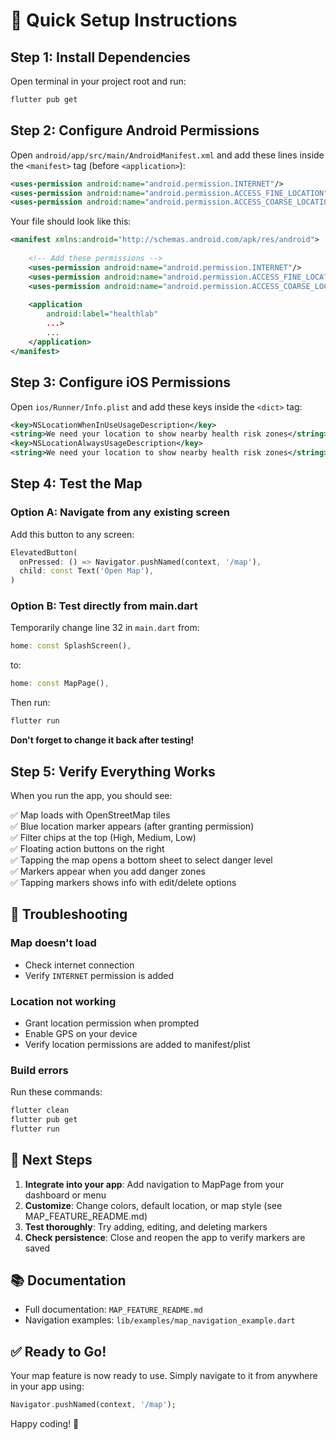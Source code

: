 # 🚀 Quick Setup Instructions

## Step 1: Install Dependencies

Open terminal in your project root and run:

```bash
flutter pub get
```

## Step 2: Configure Android Permissions

Open `android/app/src/main/AndroidManifest.xml` and add these lines inside the `<manifest>` tag (before `<application>`):

```xml
<uses-permission android:name="android.permission.INTERNET"/>
<uses-permission android:name="android.permission.ACCESS_FINE_LOCATION" />
<uses-permission android:name="android.permission.ACCESS_COARSE_LOCATION" />
```

Your file should look like this:

```xml
<manifest xmlns:android="http://schemas.android.com/apk/res/android">
    
    <!-- Add these permissions -->
    <uses-permission android:name="android.permission.INTERNET"/>
    <uses-permission android:name="android.permission.ACCESS_FINE_LOCATION" />
    <uses-permission android:name="android.permission.ACCESS_COARSE_LOCATION" />
    
    <application
        android:label="healthlab"
        ...>
        ...
    </application>
</manifest>
```

## Step 3: Configure iOS Permissions

Open `ios/Runner/Info.plist` and add these keys inside the `<dict>` tag:

```xml
<key>NSLocationWhenInUseUsageDescription</key>
<string>We need your location to show nearby health risk zones</string>
<key>NSLocationAlwaysUsageDescription</key>
<string>We need your location to show nearby health risk zones</string>
```

## Step 4: Test the Map

### Option A: Navigate from any existing screen

Add this button to any screen:

```dart
ElevatedButton(
  onPressed: () => Navigator.pushNamed(context, '/map'),
  child: const Text('Open Map'),
)
```

### Option B: Test directly from main.dart

Temporarily change line 32 in `main.dart` from:

```dart
home: const SplashScreen(),
```

to:

```dart
home: const MapPage(),
```

Then run:

```bash
flutter run
```

**Don't forget to change it back after testing!**

## Step 5: Verify Everything Works

When you run the app, you should see:

✅ Map loads with OpenStreetMap tiles  
✅ Blue location marker appears (after granting permission)  
✅ Filter chips at the top (High, Medium, Low)  
✅ Floating action buttons on the right  
✅ Tapping the map opens a bottom sheet to select danger level  
✅ Markers appear when you add danger zones  
✅ Tapping markers shows info with edit/delete options  

## 🐛 Troubleshooting

### Map doesn't load
- Check internet connection
- Verify `INTERNET` permission is added

### Location not working
- Grant location permission when prompted
- Enable GPS on your device
- Verify location permissions are added to manifest/plist

### Build errors
Run these commands:
```bash
flutter clean
flutter pub get
flutter run
```

## 📱 Next Steps

1. **Integrate into your app**: Add navigation to MapPage from your dashboard or menu
2. **Customize**: Change colors, default location, or map style (see MAP_FEATURE_README.md)
3. **Test thoroughly**: Try adding, editing, and deleting markers
4. **Check persistence**: Close and reopen the app to verify markers are saved

## 📚 Documentation

- Full documentation: `MAP_FEATURE_README.md`
- Navigation examples: `lib/examples/map_navigation_example.dart`

## ✅ Ready to Go!

Your map feature is now ready to use. Simply navigate to it from anywhere in your app using:

```dart
Navigator.pushNamed(context, '/map');
```

Happy coding! 🎉
